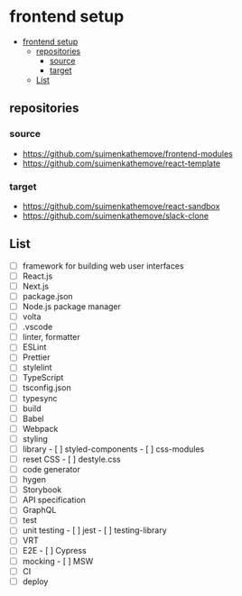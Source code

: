 # frontend setup

- [frontend setup](#frontend-setup)
  - [repositories](#repositories)
    - [source](#source)
    - [target](#target)
  - [List](#list)

## repositories

### source

- <https://github.com/suimenkathemove/frontend-modules>
- <https://github.com/suimenkathemove/react-template>

### target

- <https://github.com/suimenkathemove/react-sandbox>
- <https://github.com/suimenkathemove/slack-clone>

## List

- [ ]  framework for building web user interfaces
  - [ ]  React.js
  - [ ]  Next.js
- [ ]  package.json
- [ ]  Node.js package manager
  - [ ]  volta
- [ ]  .vscode
- [ ]  linter, formatter
  - [ ]  ESLint
  - [ ]  Prettier
  - [ ]  stylelint
- [ ]  TypeScript
  - [ ]  tsconfig.json
  - [ ]  typesync
- [ ]  build
  - [ ]  Babel
  - [ ]  Webpack
- [ ]  styling
  - [ ]  library
    - [ ]  styled-components
    - [ ]  css-modules
  - [ ]  reset CSS
    - [ ]  destyle.css
- [ ]  code generator
  - [ ]  hygen
- [ ]  Storybook
- [ ]  API specification
  - [ ]  GraphQL
- [ ]  test
  - [ ]  unit testing
    - [ ]  jest
    - [ ]  testing-library
  - [ ]  VRT
  - [ ]  E2E
    - [ ]  Cypress
  - [ ]  mocking
    - [ ]  MSW
- [ ]  CI
- [ ]  deploy
